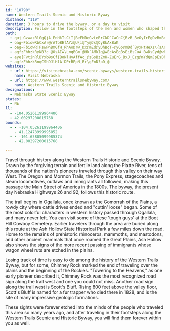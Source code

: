 ```yaml
---
id: "10790"
name: Western Trails Scenic and Historic Byway
distance: "119"
duration: 3 hours to drive the byway, or a day to visit
description: Follow in the footsteps of the men and women who shaped the west as they traveled through the Platte River Valley along what is now the Western Scenic and Historic Byway.
path:
  - quj_GzwazRlGgQjA_EnHkT~CiI|BeFbDeGvLeRrCkD`CaCnC{BzB_BvOyIrEgDvBmBdbAgfA|AqBdCaE`DqHdBwFz^azAhCiLbAqFx@iHp@mIjByf@x@aNh@mFhDwSv@cJjPmhFRuH@oEKwgAoAekDD_@IsZYk_@Kuy@]i[BuHDgAT_Dn@gFr@yDlgAa{DhRgp@nC}KpHy\bC{I|DmMjHwQhBkGPoAE]Hy@DmFY_oAHuMRiAj@kLr@iGrAaIxCoMhC_IpAgDdw@snBpJwVrB_GnCoJfBgHpMon@fDuMzByHzCuIfEcKhDqHfG{KxNyUx{DclGxEeIpP}WjDuGdAeD`AmEf@{DPmE[eeBB_Ef@}IpAaK`NiaAx@cEvAkFlJuVbBiDtDeFfAaAvJaHbB_B|CsE~A{Cxb@ebAdBeDfDyErCeD|DmD`DuBfIgEdMwHxBoBrIeH`FsEjMd_@`BnDbCbE~A|BrEbEbDlBlB|@rBl@dCd@|BT|CJ~ODxVSfDM~B_@rD}@rAa@hDkBzEuDxAyAvKoMtDaD~CqBlDyArCq@rC[|GKlD\|D`AfDzAxIfF
  - oag~FbiowRbCxAr@rATbBEfAYz@U\i@^y@Js@QyBkAxBaK
  - oag~FbiowR|Psw@nBmGfH_RhAoDr@_Dx@mEd@yDhBqT~@yGp@mDd`ByxHtHeXz\{sAnOmo@xTw|@NQjHaYhR_w@`u@kwClBeGlCoH|yAqmDbEaL|AeFrHa[bg@_vBxBmHpFqNxBgH`H}Y~AmHh@aDnDcXn{@_rDxA}HbHib@x_AgvFnFiYdMmm@pBwMrJsr@rBqOtMqw@hAmFbCaJxAeE|bC_xGxDaLrnAavElOuk@b@yBfBkKn@gFj@mH\kHJkMEakJIqbCh@}}@?qIs@wx@lf@?bB}@hAkA`L}LtOiSnmDkxEjI_LhCoE`CcGzAgGn@eERoB^yG?md@TejARoF~@yGlBeGxBmFvnAuuCdy@alBbXsn@p@aC~@uERyBNeD?sIY}lA^q}FFuDt@eLrB}L|G}V~@gEx@qEpGab@|M_gA|Jyf@xC}LjAcE~^ilA|ByGnBoE`HmNbB{Dh@qBTaBRkBDoCO}Ek@mD{A}DcBkCwGgEqQoJcO_Hcj@e[}EeC^_Cp@yCtAuDp@wAfAcBxIaLfDgF|AgDhBqFfJmb@fXmpA||@odEhb@upBbd@auBbG}WlTkcAbFuRlBmGvGyRrCsH|HuQ~KoTpq@iiAtE}IjRab@ht@o`Bjn@e`BhD}LrSiaAlCmKvn@_|AbCmEpHyIlCuD|AsCbDyHzAaFhAaFlHqd@b@uBbAmD|B_F`FiGjDsFrDyHvBgGn@uBvEmSlCyJbHwQb@sA`GqV`wBafJrCsMvFyY~DmQhQiu@tM_f@duBm~IhIe_@rk@mdCzBgOpH}[hSc{@rAyEhDwJ|AkF|z@iqDtKed@~CaMvCuQNyLKcTJgFp@cJ|AmHbBeFvAaDtA{BtOuPfDyCjLcLvDiCbHaEnPqN|DyDxByCpCkFrBcGdAmEj@gEr@gJDed@Awy@N_Fd@{E^_CfPwr@tyA}kG`Ogn@d_@_qAbzAgpF|`@{sA`a@c{Ada@gyAjm@owBtRip@xJy]fJ}]xUqz@bAkCnBgE`D_FdAoAbB_BdCaBpDqBrEsATE
  - agfzFhhzkRyNB?c_@OsAIw\LmqBGm_@Hk`AMkIg@wEcAsEgBsEiBsCuA_BwDsCyd@wPgmA}b@yU}LmEqAgBW_EGwBJaE~@oHlDmNtH{B~AwBtByBpDoCxG}AbDiAbBoBlBgBrAml@x]}BLi@Co@Wy@q@}AgCYKu@?m|BrMcFx@eBj@{k@dRgEx@sHj@cEv@{CtAuDpCeK|LuHfGoFxDaH`GoQpX}Td^x@dBRpBJnd@?bb@XtJhB~Rb@lI?pH_@dTCtl@k@rHgF~d@e[xuCiDdb@wHjo@mD~b@aJly@u@|FwEvXkH|]cBdFsA`CeB~Be\j^gDzDaR~UsAnBiAlBoAnDgArE[~BcAtNmFfo@cBjUa@`JsHdpDe@rIk@`GaBtL_CfKiB`G_`@~gAuArF]hBk@~ESxBO`GItyABxa@EnIIjFo@jKYxCcAdIcBtIoA`FoDfL}O~c@iC`J}@xF[~CO`EIr^C`l@HlSEpTH~^IbVoBvx@aBdf@mDdfBa@lF}@`H_AzDaLba@}@lC_B|D}yAhdDyBxGeArE}@nFu@jH]|IaApeBTbdDHdYI`y@Dp_ATptAI|{@Ofp@DzL
  - eye{FvtinRlBYxb@sCf{BoNlHyAffAc_@zGsBzZmH~ZuErG_BxJ_Ezg@mYdQmJpEsBbCy@nGyA|O_CvCq@lHgClFmCpMyHnb@sUfCeBlFuElDcE|CiEtBkDfBoDnBaFbBmFnB{HrAmIbAaK^sLDiQ?}rBHg_@Ge\FcGHizBDqCNgCn@{Fn@sDpAyEbCgGd|AedDvHeOvy@s}Ah@eA~A_FbBcIh@_EN{CLuRC_lAJqN\_Gx@oGbAyEjAyDfAgC~A}Ct@iAbD_Ebu@en@lEiErB{C~AeD|AyEt@mDNmAh@_GHoB?yFiBoyL|Di_CZ}UXghAL{EVeF|@kHXgBnAuFx@uCrAqD~AmDvC_FdDmEtZa^rNaRvPqVbSwZvo@k_AzDyGnBmEpBmGVeB\gA|AsJj@iINsF?_g@Wgo@CwqDD{|@Ew`@HMJeCRuA`AsD|@kBh@{@hBcBjEgB
  - agfzFhhzkRnqCShDJlHlA`DPrBEpN_Br\gEnD?pD_@
websites:
  - url: https://visitnebraska.com/scenic-byways/western-trails-historic-a-scenic-byway
    name: Visit Nebraska
  - url: https://www.westerntrailsnebyway.com/
    name: Western Trails Scenic and Historic Byway
designations:
  - Nebraska State Scenic Byway
states:
  - NE
ll:
  - -104.05261199964406
  - 42.00297200015768
bounds:
  - - -104.05261199964406
    - 41.12478999995852
  - - -101.65805099985374
    - 42.00297200015768

---
```


Travel through history along the Western Trails Historic and Scenic Byway. Drawn by the forgiving terrain and fertile land along the Platte River, tens of thousands of the nation's pioneers traveled through this valley on their way West. The Oregon and Mormon Trails, the Pony Express, stagecoaches and steam locomotives, outlaws and immigrants all followed, making this passage the Main Street of America in the 1800s. The byway, the present day Nebraska Highways 26 and 92, follows this historic route.

The trail begins in Ogallala, once known as the Gomorrah of the Plains, a rowdy city where cattle drives ended and "cuttin' loose" began. Some of the most colorful characters in western history passed through Ogallala, and many never left. You can visit some of these 'tough guys' at the Boot Hill Cowboy Cemetery. Earlier travelers through the area are buried along this route at the Ash Hollow State Historical Park a few miles down the road. Home to the remains of prehistoric rhinoceros, mammoths, and mastodons, and other ancient mammals that once roamed the Great Plains, Ash Hollow also shows the signs of the more recent passing of immigrants whose wagon wheel ruts are etched in the plains. 

Losing track of time is easy to do among the history of the Western Trails Byway, but for some, Chimney Rock marked the end of traveling over the plains and the beginning of the Rockies. "Towering to the Heavens," as one early pioneer described it, Chimney Rock was the most recognized road sign along the trail west and one you could not miss. Another road sign along the trail west is Scott's Bluff. Rising 800 feet above the valley floor, Scott's Bluff is named for a fur trapper who died there in 1828, and is the site of many impressive geologic formations. 

These sights were forever etched into the minds of the people who traveled this area so many years ago, and after traveling in their footsteps along the Western Trails Scenic and Historic Byway, you will find them forever within you as well.
